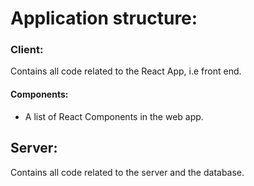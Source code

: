 # Application structure:

### Client:
Contains all code related to the React App, i.e front end.
#### Components:
* A list of React Components in the web app.

## Server:
Contains all code related to the server and the database.